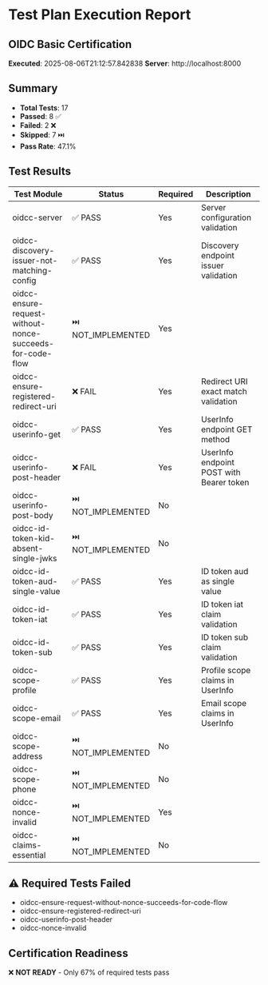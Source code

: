 # Test Plan Execution Report

## OIDC Basic Certification
**Executed**: 2025-08-06T21:12:57.842838
**Server**: http://localhost:8000

## Summary
- **Total Tests**: 17
- **Passed**: 8 ✅
- **Failed**: 2 ❌
- **Skipped**: 7 ⏭️
- **Pass Rate**: 47.1%

## Test Results

| Test Module | Status | Required | Description |
|-------------|--------|----------|-------------|
| oidcc-server | ✅ PASS | Yes | Server configuration validation |
| oidcc-discovery-issuer-not-matching-config | ✅ PASS | Yes | Discovery endpoint issuer validation |
| oidcc-ensure-request-without-nonce-succeeds-for-code-flow | ⏭️ NOT_IMPLEMENTED | Yes |  |
| oidcc-ensure-registered-redirect-uri | ❌ FAIL | Yes | Redirect URI exact match validation |
| oidcc-userinfo-get | ✅ PASS | Yes | UserInfo endpoint GET method |
| oidcc-userinfo-post-header | ❌ FAIL | Yes | UserInfo endpoint POST with Bearer token |
| oidcc-userinfo-post-body | ⏭️ NOT_IMPLEMENTED | No |  |
| oidcc-id-token-kid-absent-single-jwks | ⏭️ NOT_IMPLEMENTED | No |  |
| oidcc-id-token-aud-single-value | ✅ PASS | Yes | ID token aud as single value |
| oidcc-id-token-iat | ✅ PASS | Yes | ID token iat claim validation |
| oidcc-id-token-sub | ✅ PASS | Yes | ID token sub claim validation |
| oidcc-scope-profile | ✅ PASS | Yes | Profile scope claims in UserInfo |
| oidcc-scope-email | ✅ PASS | Yes | Email scope claims in UserInfo |
| oidcc-scope-address | ⏭️ NOT_IMPLEMENTED | No |  |
| oidcc-scope-phone | ⏭️ NOT_IMPLEMENTED | No |  |
| oidcc-nonce-invalid | ⏭️ NOT_IMPLEMENTED | Yes |  |
| oidcc-claims-essential | ⏭️ NOT_IMPLEMENTED | No |  |

## ⚠️ Required Tests Failed
- oidcc-ensure-request-without-nonce-succeeds-for-code-flow
- oidcc-ensure-registered-redirect-uri
- oidcc-userinfo-post-header
- oidcc-nonce-invalid

## Certification Readiness
❌ **NOT READY** - Only 67% of required tests pass
